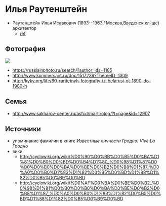# Илья Раутенштейн

- Раутенштейн Илья Исаакович (1893--1963,†Москва,Введенск.кл-ще) архитектор
  - [ref](http://rosgenea.ru/?alf=17&serchcatal=%D0%E0%F3%F2%E5%ED%F8%F2%E5%E9%ED&r=4)

## Фотография

![](https://187011.selcdn.ru/thumbnails/photos/o/c/4/oc45354db4fa964e_1024.jpg)

- https://russiainphoto.ru/search/?author_ids=1185
- http://www.kommersant.ru/doc/1517236?ThemeID=1309
- http://kyky.org/life/60-raritetnyh-fotografiy-iz-belarusi-ot-1890-do-1980-h

## Семья

- http://www.sakharov-center.ru/asfcd/martirolog/?t=page&id=12907

## Источники

- упоминание фамилии в книге _Известные личности Гродно: Vive La Гродно_
- вики
  - http://cyclowiki.org/wiki/%D0%90%D0%BB%D0%B5%D0%BA%D1%81%D0%B0%D0%BD%D0%B4%D1%80_%D0%98%D1%81%D0%B0%D0%B0%D0%BA%D0%BE%D0%B2%D0%B8%D1%87_%D0%A0%D0%B0%D1%83%D1%82%D0%B5%D0%BD%D1%88%D1%82%D0%B5%D0%B9%D0%BD
  - http://cyclowiki.org/wiki/%D0%AF%D0%BA%D0%BE%D0%B2_%D0%98%D1%81%D0%B0%D0%B0%D0%BA%D0%BE%D0%B2%D0%B8%D1%87_%D0%A0%D0%B0%D1%83%D1%82%D0%B5%D0%BD%D1%88%D1%82%D0%B5%D0%B9%D0%BD
